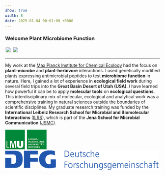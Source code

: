 ```yaml
---
show: true
width: 8
date: 2025-01-04 00:01:00 +0800
---
```


<div class="p-4">
    <h3>Welcome Plant Microbiome Function</h3>
       <img data-src="{{ 'assets/images/photos/IMG_5899m.jpg' | relative_url }}" class="lazy rounded" style="width: 48%; height: auto;margin: 2px;" src="{{ '/assets/images/empty_300x200.png' | relative_url }}">
 <img data-src="{{ 'assets/images/photos/IMG_4270m.jpg' | relative_url }}" class="lazy rounded" style="width: 48%; height: auto;margin: 2px;" src="{{ '/assets/images/empty_300x200.png' | relative_url }}">
    <hr />
    <p>
       My work at the <a href=" https://www.ice.mpg.de/" target="_blank">Max Planck Institute for Chemical Ecology</a> had the focus on <b>plant-microbe</b> and <b>plant-herbivore</b> interactions. I used genetically modified plants expressing antimicrobial peptides to test <b>microbiome function</b> in nature. Here, I gained a lot of experience in <b>ecological field work</b> during several field trips into the <b>Great Basin Desert of Utah (USA)</b>. I have learned how powerful it can be to apply <b>molecular tools</b> on <b>ecological questions</b>. This interdisciplinary mix of molecular, ecological and analytical work was a comprehensive training in natural sciences outside the boundaries of scientific disciplines. My graduate research training was funded by the <b>International Leibniz Research School for Microbial and Biomolecular Interactions</b> (<a href="https://www.ilrs.de/" target="_blank">ILRS</a>), which is part of the <b>Jena School for Microbial Communication</b> (<a href="https://www.jsmc-phd.de/" target="_blank">JSMC</a>).
        </p>
   <img src="/assets/logo/logo64_LMU.png" alt="ICE Logo" class="rounded-sm img-fluid logo-img">
     <img src="/assets/logo/logo64_DFG.png" alt="JSMC Logo" class="rounded-sm img-fluid logo-img"> 
    </div>
